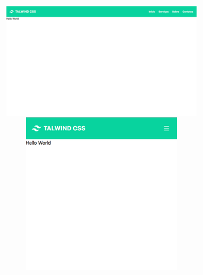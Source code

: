 <view>
<div align="center">
    <img src="./assets/print.png" width="1000px"</img> 
</div>
<div align="center">
    <img src="./assets/print2.png" width="400px"</img> 
</div>
</view>
